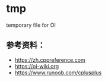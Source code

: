 # tmp
temporary file for OI

## 参考资料：
- https://zh.cppreference.com
- https://oi-wiki.org
- https://www.runoob.com/cplusplus
